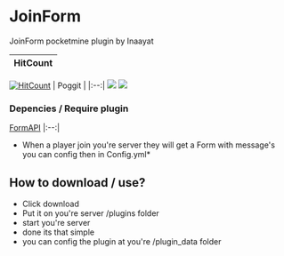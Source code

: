 # JoinForm

JoinForm pocketmine plugin by Inaayat 

| HitCount |
|:--:|
[![HitCount](http://hits.dwyl.io/Inaayat04/JoinForm.svg)](http://hits.dwyl.io/Inaayat04/JoinForm)
| Poggit |
|:--:|
[![](https://poggit.pmmp.io/shield.api/JoinForm)](https://poggit.pmmp.io/p/JoinForm)
<a href="https://poggit.pmmp.io/p/JoinForm"><img src="https://poggit.pmmp.io/shield.api/JoinForm"></a>

### Depencies / Require plugin
[FormAPI](https://poggit.pmmp.io/p/FormAPI/1.3.0)
|:--:|

* When a player join you're server they will get a Form with message's you can config then in Config.yml*

## How to download / use?

* Click download 
* Put it on you're server /plugins folder
* start you're server
* done its that simple
* you can config the plugin at you're /plugin_data folder
